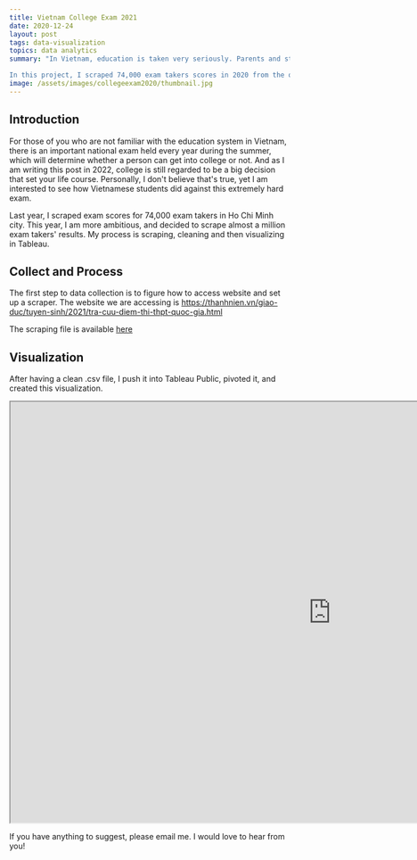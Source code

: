 ```yaml
---
title: Vietnam College Exam 2021
date: 2020-12-24 
layout: post
tags: data-visualization
topics: data analytics
summary: "In Vietnam, education is taken very seriously. Parents and students prepare three years of high school for one exam, that in many people's opinions determine your future. Before 2015, students has to take two exams: one deciding whether they graduate high school, and the other is the college entrance exam. These two exams now became one, therefore it is extremely stressful for students in their last year of high school. </br></br>

In this project, I scraped 74,000 exam takers scores in 2020 from the official Government website of Ho Chi Minh City, analyzed it then visualized in with Tableau to give the audience insights on this exam. "
image: /assets/images/collegeexam2020/thumbnail.jpg
---
```

## Introduction  
For those of you who are not familiar with the education system in Vietnam, there is an important national exam held every year during the summer, which will determine whether a person can get into college or not. And as I am writing this post in 2022, college is still regarded to be a big decision that set your life course. Personally, I don't believe that's true, yet I am interested to see how Vietnamese students did against this extremely hard exam.  

Last year, I scraped exam scores for 74,000 exam takers in Ho Chi Minh city. This year, I am more ambitious, and decided to scrape almost a million exam takers' results. My process is scraping, cleaning and then visualizing in Tableau.  

## Collect and Process
The first step to data collection is to figure how to access website and set up a scraper. 
The website we are accessing is https://thanhnien.vn/giao-duc/tuyen-sinh/2021/tra-cuu-diem-thi-thpt-quoc-gia.html

The scraping file is available [here](https://pab-nguyen.github.io/assets/file/scraping.py)
## Visualization

After having a clean .csv file, I push it into Tableau Public, pivoted it, and created this visualization.
<iframe src="https://public.tableau.com/views/VietnameseCollegeTest2021/VietnamCollegeExam2021?:embed=true&:showVizHome=no" height="755" width="1150"></iframe>


If you have anything to suggest, please email me. I would love to hear from you! 